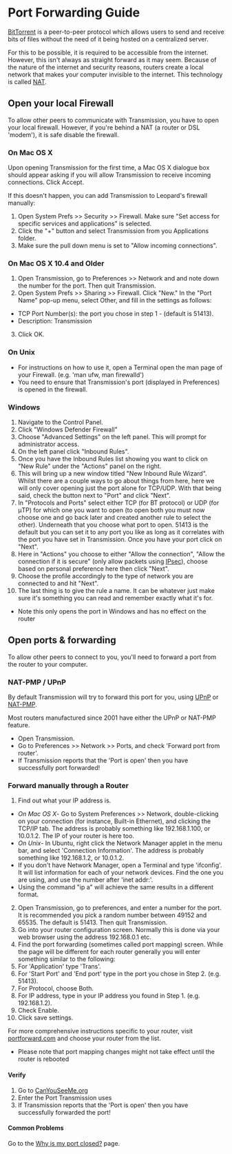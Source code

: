 # Port Forwarding Guide

[BitTorrent](http://en.wikipedia.org/wiki/BitTorrent_protocol) is a peer-to-peer protocol which allows users to send and receive bits of files without the need of it being hosted on a centralized server.

For this to be possible, it is required to be accessible from the internet. However, this isn't always as straight forward as it may seem. Because of the nature of the internet and security reasons, routers create a local network that makes your computer invisible to the internet. This technology is called [NAT](http://en.wikipedia.org/wiki/Network_address_translation).

## Open your local Firewall

To allow other peers to communicate with Transmission, you have to open your local firewall.
However, if you're behind a NAT (a router or DSL 'modem'), it is safe disable the firewall.

### On Mac OS X

Upon opening Transmission for the first time, a Mac OS X dialogue box should appear asking if you will allow Transmission to receive incoming connections. Click Accept.

If this doesn't happen, you can add Transmission to Leopard's firewall manually:
 1. Open System Prefs >> Security >> Firewall. Make sure "Set access for specific services and applications" is selected.
 1. Click the "+" button and select Transmission from you Applications folder.
 1. Make sure the pull down menu is set to "Allow incoming connections".

### On Mac OS X 10.4 and Older

 1. Open Transmission, go to Preferences >> Network and and note down the number for the port. Then quit Transmission.
 1. Open System Prefs >> Sharing >> Firewall. Click "New." In the "Port Name" pop-up menu, select Other, and fill in the settings as follows:
  * TCP Port Number(s): the port you chose in step 1 - (default is 51413).
  * Description: Transmission
 3. Click OK.

### On Unix

 * For instructions on how to use it, open a Terminal open the man page of your Firewall. (e.g. 'man ufw, man firewalld')
 * You need to ensure that Transmission's port (displayed in Preferences) is opened in the firewall.

### Windows

 1. Navigate to the Control Panel.
 1. Click "Windows Defender Firewall"
 1. Choose "Advanced Settings" on the left panel. This will prompt for administrator access.
 1. On the left panel click "Inbound Rules".
 1. Once you have the Inbound Rules list showing you want to click on "New Rule" under the "Actions" panel on the right.
 1. This will bring up a new window titled "New Inbound Rule Wizard". Whilst there are a couple ways to go about things from here, here we will only cover opening just the port alone for TCP/UDP. With that being said, check the button next to "Port" and click "Next".
 1. In "Protocols and Ports" select either TCP (for BT protocol) or UDP (for μTP) for which one you want to open (to open both you must now choose one and go back later and created another rule to select the other). Underneath that you choose what port to open. 51413 is the default but you can set it to any port you like as long as it correlates with the port you have set in Transmission. Once you have your port click on "Next".
 1. Here in "Actions" you choose to either "Allow the connection", "Allow the connection if it is secure" (only allow packets using [IPsec](https://en.wikipedia.org/wiki/IPsec)), choose based on personal preference here then click "Next".
 1. Choose the profile accordingly to the type of network you are connected to and hit "Next".
 1. The last thing is to give the rule a name. It can be whatever just make sure it's something you can read and remember exactly what it's for.

  * Note this only opens the port in Windows and has no effect on the router

## Open ports & forwarding

To allow other peers to connect to you, you'll need to forward a port from the router to your computer.

### NAT-PMP / UPnP

By default Transmission will try to forward this port for you, using [UPnP]([http://en.wikipedia.org/wiki/UPnP) or [NAT-PMP](http://en.wikipedia.org/wiki/NAT-PMP).

Most routers manufactured since 2001 have either the UPnP or NAT-PMP feature.

 * Open Transmission.
 * Go to Preferences >> Network >> Ports, and check 'Forward port from router'.
 * If Transmission reports that the 'Port is open' then you have successfully port forwarded!

### Forward manually through a Router

 1. Find out what your IP address is.
  * *On Mac OS X*- Go to System Preferences >> Network, double-clicking on your connection (for instance, Built-in Ethernet), and clicking the TCP/IP tab. The address is probably something like 192.168.1.100, or 10.0.1.2. The IP of your router is here too.
  * *On Unix*- In Ubuntu, right click the Network Manager applet in the menu bar, and select 'Connection Information'. The address is probably something like 192.168.1.2, or 10.0.1.2.
   * If you don't have Network Manager, open a Terminal and type 'ifconfig'. It will list information for each of your network devices. Find the one you are using, and use the number after 'inet addr:'.
   * Using the command "ip a" will achieve the same results in a different format.
 2. Open Transmission, go to preferences, and enter a number for the port. It is recommended you pick a random number between 49152 and 65535. The default is 51413. Then quit Transmission.
 3. Go into your router configuration screen. Normally this is done via your web browser using the address 192.168.0.1 etc.
 4. Find the port forwarding (sometimes called port mapping) screen. While the page will be different for each router generally you will enter something similar to the following:
 5. For 'Application' type 'Trans'.
 6. For 'Start Port' and 'End port' type in the port you chose in Step 2. (e.g. 51413).
 7. For Protocol, choose Both.
 8. For IP address, type in your IP address you found in Step 1. (e.g. 192.168.1.2).
 9. Check Enable.
 10. Click save settings.

For more comprehensive instructions specific to your router, visit [portforward.com](http://www.portforward.com/english/routers/port_forwarding/routerindex.htm) and choose your router from the list.

  * Please note that port mapping changes might not take effect until the router is rebooted


#### Verify

 1. Go to [CanYouSeeMe.org](http://www.canyouseeme.org/)
 1. Enter the Port Transmission uses
 1. If Transmission reports that the 'Port is open' then you have successfully forwarded the port!

#### Common Problems

Go to the [Why is my port closed?](Why-is-my-port-closed.md) page.

